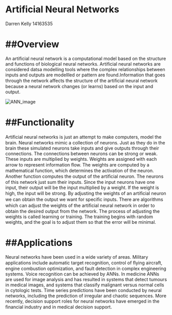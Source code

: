 Artificial Neural Networks
==================

Darren Kelly 14163535

##Overview
==============
An artificial neural network is a computational model based on the structure and functions of biological neural networks. Artificial 
neural networks are considered datsa modelling tools where the complex relationships between inputs and outputs are modellled or pattern 
are found.Information that goes through the network aﬀects the structure of the artiﬁcial neural network because a neural network 
changes (or learns) based on the input and output.

![ANN_image](https://github.com/ULStats/MA4128Assessment-2018/blob/master/ANN_Image.jpg)

##Functionality
================
Artiﬁcial neural networks is just an attempt to make computers, model the brain. Neural networks mimic a collection of neurons. Just 
as they do in the brain these simulated neurons take inputs and give outputs through their connections. The connections between neurons 
can be strong or weak. These inputs are multiplied by weights. Weights are assigned with each arrow to represent information ﬂow. The 
weights are computed by a mathematical function, which determines the activation of the neuron. Another function computes the output of 
the artiﬁcial neuron. The neurons of this network just sum their inputs. Since the input neurons have one input, their output will be 
the input multiplied by a weight. If the weight is high, the input will be strong. By adjusting the weights of an artiﬁcial neuron we
can obtain the output we want for speciﬁc inputs. There are algorithms which can adjust the weights of the artiﬁcial neural network
in order to obtain the desired output from the network. The process of adjusting the weights is called learning or training. The 
training begins with random weights, and the goal is to adjust them so that the error will be minimal.

##Applications
================
Neural networks have been used in a wide variety of areas. Military applications include automatic target recognition, control of
ﬂying aircraft, engine combustion optimization, and fault detection in complex engineering systems. Voice recognition can be achieved by 
ANNs. In medicine ANNs are used for image analysis and has resulted in systems that detect tumours in medical images, and systems that 
classify malignant versus normal cells in cytologic tests. Time series predictions have been conducted by neural networks, including the
prediction of irregular and chaotic sequences. More recently, decision support roles for neural networks have emerged in the ﬁnancial 
industry and in medical decision support.
